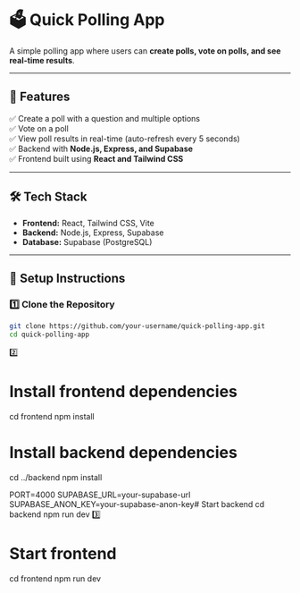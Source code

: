 # 🗳️ Quick Polling App

A simple polling app where users can **create polls, vote on polls, and see real-time results**.

---

## 🚀 Features

✅ Create a poll with a question and multiple options  
✅ Vote on a poll  
✅ View poll results in real-time (auto-refresh every 5 seconds)  
✅ Backend with **Node.js, Express, and Supabase**  
✅ Frontend built using **React and Tailwind CSS**

---

## 🛠️ Tech Stack

- **Frontend:** React, Tailwind CSS, Vite
- **Backend:** Node.js, Express, Supabase
- **Database:** Supabase (PostgreSQL)

---

## 🔧 Setup Instructions

### **1️⃣ Clone the Repository**

```sh
git clone https://github.com/your-username/quick-polling-app.git
cd quick-polling-app
```

2️⃣
# Install frontend dependencies
cd frontend
npm install

# Install backend dependencies
cd ../backend
npm install

PORT=4000
SUPABASE_URL=your-supabase-url
SUPABASE_ANON_KEY=your-supabase-anon-key# Start backend
cd backend
npm run dev
3️⃣

# Start frontend
cd frontend
npm run dev
